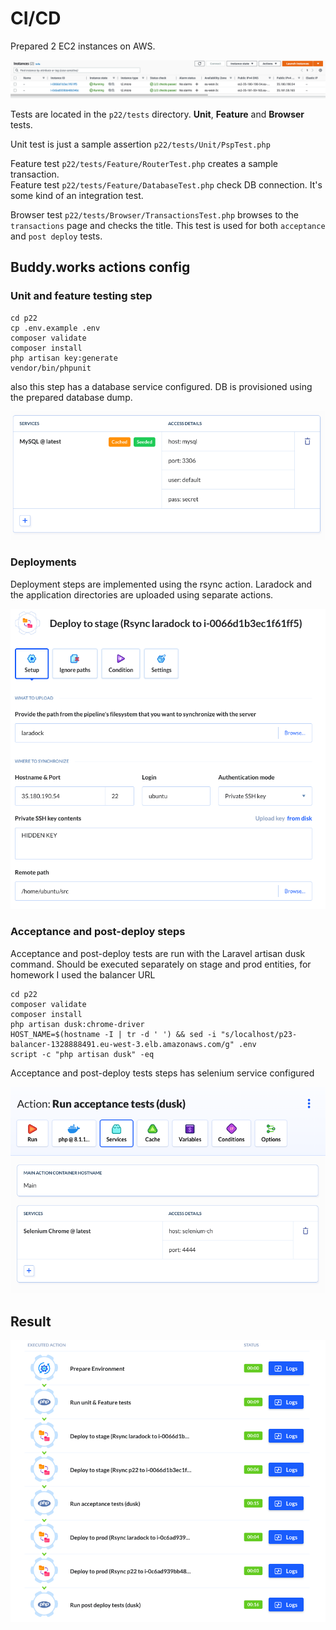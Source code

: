 # CI/CD

Prepared 2 EC2 instances on AWS.

![](img/ec2.png)

Tests are located in the `p22/tests` directory. 
**Unit**, **Feature** and **Browser** tests. 

Unit test is just a sample assertion `p22/tests/Unit/PspTest.php`

Feature test `p22/tests/Feature/RouterTest.php` creates a sample transaction. \
Feature test `p22/tests/Feature/DatabaseTest.php` check DB connection. It's some kind of an integration test. 

Browser test `p22/tests/Browser/TransactionsTest.php` browses to the `transactions` page and checks the title. This test is used for both `acceptance` and `post deploy` tests. 

## Buddy.works actions config

### Unit and feature testing step

```shell
cd p22
cp .env.example .env
composer validate
composer install
php artisan key:generate
vendor/bin/phpunit 
```
also this step has a database service configured. DB is provisioned using the prepared database dump. 

![](img/db.png)

### Deployments

Deployment steps are implemented using the rsync action. Laradock and the application directories are uploaded using separate actions.

![](img/rsync.png)

### Acceptance and post-deploy steps

Acceptance and post-deploy tests are run with the Laravel artisan dusk command. 
Should be executed separately on stage and prod entities, for homework I used the balancer URL

```shell
cd p22
composer validate
composer install
php artisan dusk:chrome-driver
HOST_NAME=$(hostname -I | tr -d ' ') && sed -i "s/localhost/p23-balancer-1328888491.eu-west-3.elb.amazonaws.com/g" .env 
script -c "php artisan dusk" -eq
```

Acceptance and post-deploy tests steps has selenium service configured

![](img/selenium.png)

## Result

![](img/cicd.png)